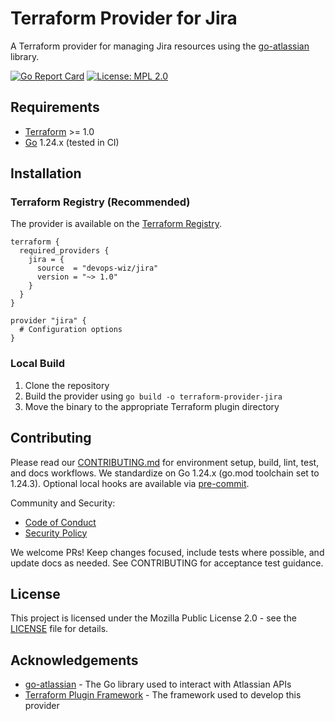 # Terraform Provider for Jira

A Terraform provider for managing Jira resources using the [go-atlassian](https://github.com/ctreminiom/go-atlassian) library.

[![Go Report Card](https://goreportcard.com/badge/github.com/devops-wiz/terraform-provider-jira)](https://goreportcard.com/report/github.com/devops-wiz/terraform-provider-jira)
[![License: MPL 2.0](https://img.shields.io/badge/License-MPL_2.0-brightgreen.svg)](https://opensource.org/licenses/MPL-2.0)

## Requirements

- [Terraform](https://www.terraform.io/downloads.html) >= 1.0
- [Go](https://golang.org/doc/install) 1.24.x (tested in CI)

## Installation

### Terraform Registry (Recommended)

The provider is available on the [Terraform Registry](https://registry.terraform.io/providers/devops-wiz/jira/latest).

```hcl
terraform {
  required_providers {
    jira = {
      source  = "devops-wiz/jira"
      version = "~> 1.0"
    }
  }
}

provider "jira" {
  # Configuration options
}
```

### Local Build

1. Clone the repository
2. Build the provider using `go build -o terraform-provider-jira`
3. Move the binary to the appropriate Terraform plugin directory

## Contributing

Please read our [CONTRIBUTING.md](CONTRIBUTING.md) for environment setup, build, lint, test, and docs workflows. We standardize on Go 1.24.x (go.mod toolchain set to 1.24.3). Optional local hooks are available via [pre-commit](https://pre-commit.com).

Community and Security:

- [Code of Conduct](CODE_OF_CONDUCT.md)
- [Security Policy](SECURITY.md)

We welcome PRs! Keep changes focused, include tests where possible, and update docs as needed. See CONTRIBUTING for acceptance test guidance.

## License

This project is licensed under the Mozilla Public License 2.0 - see the [LICENSE](LICENSE) file for details.

## Acknowledgements

- [go-atlassian](https://github.com/ctreminiom/go-atlassian) - The Go library used to interact with Atlassian APIs
- [Terraform Plugin Framework](https://github.com/hashicorp/terraform-plugin-framework) - The framework used to develop this provider
